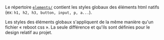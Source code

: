 
Le répertoire [`elements/`](https://git.cross-systems.ch/wide-front/boilerplate-integration/tree/develop/src/assets/scss/elements) contient les styles globaux des éléments html natifs (ex: `h1, h2, h3, button, input, p, a...`). 

Les styles des éléments globaux s'appliquent de la même manière qu'un fichier « reboot css ». La seule différence et qu'ils sont définies pour le design relatif au projet.  
